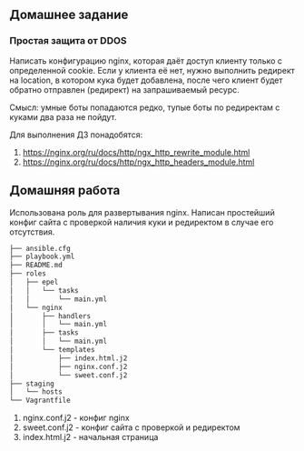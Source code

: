 ## Домашнее задание
### Простая защита от DDOS

  Написать конфигурацию nginx, которая даёт доступ клиенту только с определенной cookie. Если у клиента её нет, нужно выполнить редирект на location, в котором кука будет добавлена, после чего клиент будет обратно отправлен (редирект) на запрашиваемый ресурс.

  Смысл: умные боты попадаются редко, тупые боты по редиректам с куками два раза не пойдут.

  Для выполнения ДЗ понадобятся:
1. https://nginx.org/ru/docs/http/ngx_http_rewrite_module.html
2. https://nginx.org/ru/docs/http/ngx_http_headers_module.html

## Домашняя работа

  Использована роль для развертывания nginx. Написан простейший конфиг сайта с проверкой наличия куки и редиректом в случае его отсутствия.

```bash
├── ansible.cfg
├── playbook.yml
├── README.md
├── roles
│   ├── epel
│   │   └── tasks
│   │       └── main.yml
│   └── nginx
│       ├── handlers
│       │   └── main.yml
│       ├── tasks
│       │   └── main.yml
│       └── templates
│           ├── index.html.j2
│           ├── nginx.conf.j2
│           └── sweet.conf.j2
├── staging
│   └── hosts
└── Vagrantfile
```

1. nginx.conf.j2 - конфиг nginx
2. sweet.conf.j2 - конфиг сайта с проверкой и редиректом
3. index.html.j2 - начальная страница
